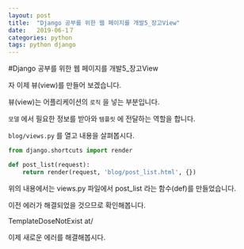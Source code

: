 ```yaml
---
layout: post
title:  "Django 공부를 위한 웹 페이지를 개발5_장고View"
date:   2019-06-1７
categories: python
tags: python django
---
```

#Django 공부를 위한 웹 페이지를 개발5_장고View

자 이제 뷰(view)를 만들어 보겠습니다.

뷰(view)는 어플리케이션의 `로직` 을 넣는 부분입니다.

`모델` 에서 필요한 정보를 받아와 `템플릿` 에 전달하는 역할을 합니다.

`blog/views.py` 를 열고 내용을 살펴봅시다.

```python
from django.shortcuts import render

def post_list(request):
    return render(request, 'blog/post_list.html', {})
```

위의 내용에서는 views.py 파일에서 post_list 라는 함수(def)를 만들었습니다.

이전 에러가 해결되었을 것으므로 확인해봅니다.

TemplateDoseNotExist at/

이제 새로운 에러를 해결해봅시다.

